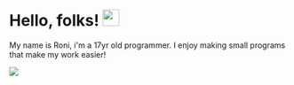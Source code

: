 # Hello, folks! <img src="https://raw.githubusercontent.com/MartinHeinz/MartinHeinz/master/wave.gif" width="30px">
My name is Roni, i'm a 17yr old programmer. I enjoy making small programs that make my work easier!

![](https://img.shields.io/badge/Code-C#-informational?style=flat&logo=Code&logoColor=white&color=2bbc8a)
